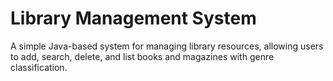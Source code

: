 # Library Management System

A simple Java-based system for managing library resources, allowing users to add, search, delete, and list books and magazines with genre classification.

